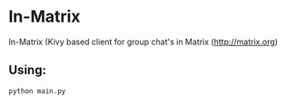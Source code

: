 # In-Matrix
In-Matrix (Kivy based client for group chat's in Matrix (http://matrix.org)

## Using:
    python main.py
